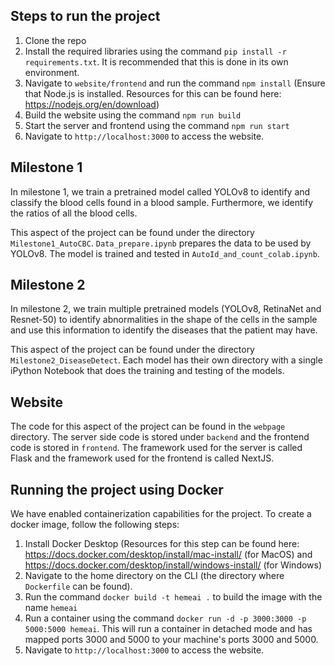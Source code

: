 ## Steps to run the project

1) Clone the repo
2) Install the required libraries using the command `pip install -r requirements.txt`. It is recommended that this is done in its own environment.
3) Navigate to `website/frontend` and run the command `npm install` (Ensure that Node.js is installed. Resources for this can be found here: https://nodejs.org/en/download) 
4) Build the website using the command `npm run build`
5) Start the server and frontend using the command `npm run start`
6) Navigate to `http://localhost:3000` to access the website.

## Milestone 1

In milestone 1, we train a pretrained model called YOLOv8 to identify and classify the blood cells found in a blood sample. Furthermore, we identify the ratios of all the blood cells. 

This aspect of the project can be found under the directory `Milestone1_AutoCBC`. `Data_prepare.ipynb` prepares the data to be used by YOLOv8. The model is trained and tested in `AutoId_and_count_colab.ipynb`.

## Milestone 2

In milestone 2, we train multiple pretrained models (YOLOv8, RetinaNet and Resnet-50) to identify abnormalities in the shape of the cells in the sample and use this information to identify the diseases that the patient may have.

This aspect of the project can be found under the directory `Milestone2_DiseaseDetect`. Each model has their own directory with a single iPython Notebook that does the training and testing of the models.

## Website 

The code for this aspect of the project can be found in the `webpage` directory. The server side code is stored under `backend` and the frontend code is stored in `frontend`. The framework used for the server is called Flask and the framework used for the frontend is called NextJS.

## Running the project using Docker

We have enabled containerization capabilities for the project. To create a docker image, follow the following steps:

1) Install Docker Desktop (Resources for this step can be found here: https://docs.docker.com/desktop/install/mac-install/ (for MacOS) and https://docs.docker.com/desktop/install/windows-install/ (for Windows)
2) Navigate to the home directory on the CLI (the directory where `Dockerfile` can be found).
3) Run the command `docker build -t hemeai .` to build the image with the name `hemeai`
4) Run a container using the command `docker run -d -p 3000:3000 -p 5000:5000 hemeai`. This will run a container in detached mode and has mapped ports 3000 and 5000 to your machine's ports 3000 and 5000.
5) Navigate to `http://localhost:3000` to access the website.


